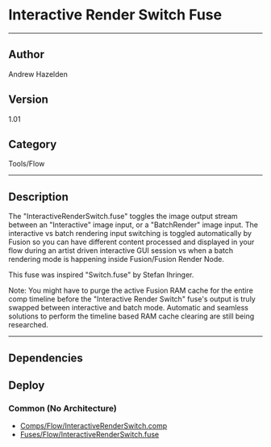 # Interactive Render Switch Fuse
___

## Author
Andrew Hazelden

## Version
1.01

## Category
Tools/Flow

___

## Description
<p>The "InteractiveRenderSwitch.fuse" toggles the image output stream between an "Interactive" image input, or a "BatchRender" image input. The interactive vs batch rendering input switching is toggled automatically by Fusion so you can have different content processed and displayed in your flow during an artist driven interactive GUI session vs when a batch rendering mode is happening inside Fusion/Fusion Render Node.</p
	
<p>This fuse was inspired "Switch.fuse" by Stefan Ihringer.</p>
	
<p>Note: You might have to purge the active Fusion RAM cache for the entire comp timeline before the "Interactive Render Switch" fuse's output is truly swapped between interactive and batch mode. Automatic and seamless solutions to perform the timeline based RAM cache clearing are still being researched.</p>


___

## Dependencies

## Deploy

### Common (No Architecture)

<ul>
<li><a href="https://gitlab.com/WeSuckLess/Reactor/-/blob/master/Atoms/com.AndrewHazelden.InteractiveRenderSwitch/Comps/Flow/InteractiveRenderSwitch.comp?ref_type=heads">Comps/Flow/InteractiveRenderSwitch.comp</a></li>
<li><a href="https://gitlab.com/WeSuckLess/Reactor/-/blob/master/Atoms/com.AndrewHazelden.InteractiveRenderSwitch/Fuses/Flow/InteractiveRenderSwitch.fuse?ref_type=heads">Fuses/Flow/InteractiveRenderSwitch.fuse</a></li>
</ul>

